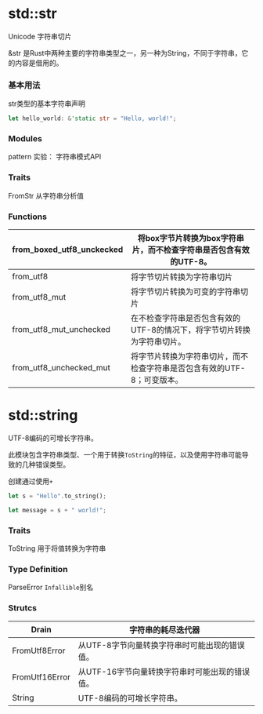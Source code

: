 # std::str

Unicode 字符串切片

&str 是Rust中两种主要的字符串类型之一，另一种为String，不同于字符串，它的内容是借用的。

### 基本用法

str类型的基本字符串声明

```rust
let hello_world: &'static str = "Hello, world!";
```

### Modules

pattern                       实验： 字符串模式API

### Traits 

FromStr					从字符串分析值

### Functions

| from_boxed_utf8_unckecked | 将box字节片转换为box字符串片，而不检查字符串是否包含有效的UTF-8。 |
| ------------------------- | ------------------------------------------------------------ |
| from_utf8                 | 将字节切片转换为字符串切片                                   |
| from_utf8_mut             | 将字节切片转换为可变的字符串切片                             |
| from_utf8_mut_unchecked   | 在不检查字符串是否包含有效的UTF-8的情况下，将字节切片转换为字符串切片。 |
| from_utf8_unchecked_mut   | 将字节片转换为字符串切片，而不检查字符串是否包含有效的UTF-8；可变版本。 |

# std::string

UTF-8编码的可增长字符串。

此模块包含字符串类型、一个用于转换`ToString`的特征，以及使用字符串可能导致的几种错误类型。

创建通过使用`+`

```rust
let s = "Hello".to_string();

let message = s + " world!";
```

### Traits

ToString									用于将值转换为字符串

### Type Definition

ParseError						`Infallible`别名

### Strutcs

| Drain          | 字符串的耗尽迭代器                             |
| -------------- | ---------------------------------------------- |
| FromUtf8Error  | 从UTF-8字节向量转换字符串时可能出现的错误值。  |
| FromUtf16Error | 从UTF-16字节向量转换字符串时可能出现的错误值。 |
| String         | UTF-8编码的可增长字符串。                      |

